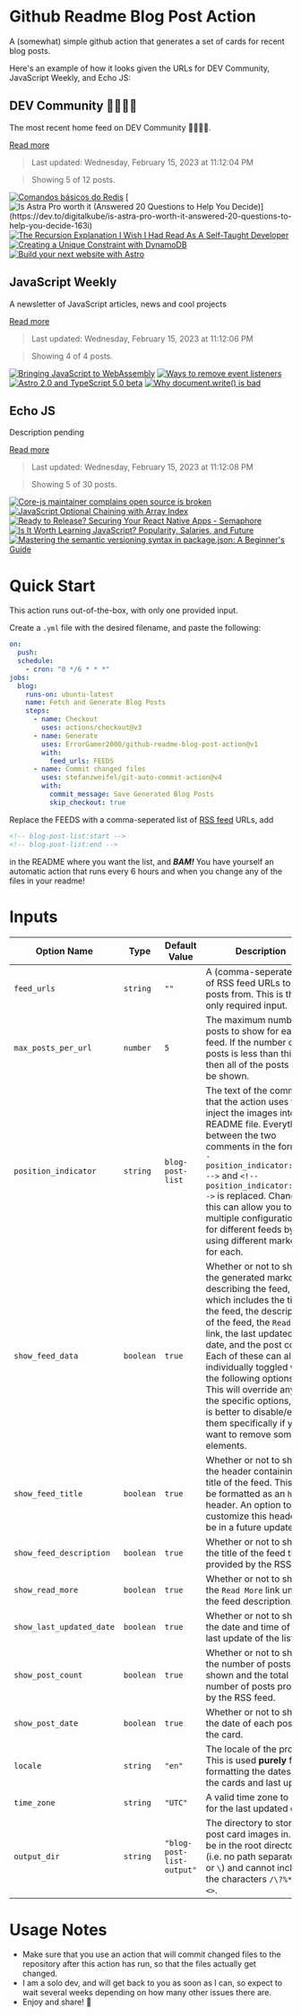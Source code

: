 # Github Readme Blog Post Action

A (somewhat) simple github action that generates a set of cards for recent blog posts.

Here's an example of how it looks given the URLs for DEV Community, JavaScript Weekly, and Echo JS:

<!-- post-list:start -->
## DEV Community 👩‍💻👨‍💻

The most recent home feed on DEV Community 👩‍💻👨‍💻.

[Read more](https://dev.to)
> Last updated: Wednesday, February 15, 2023 at 11:12:04 PM

> Showing 5 of 12 posts.

[![Comandos básicos do Redis](https://raw.githubusercontent.com/ErrorGamer2000/github-readme-blog-post-action/main/generated_files/DEV_Community_👩‍💻👨‍💻/Comandos_básicos_do_Redis.svg)](https://dev.to/paulowalravendev/comandos-basicos-do-redis-3e6l)
[![Is Astra Pro worth it (Answered 20 Questions to Help You Decide)](https://raw.githubusercontent.com/ErrorGamer2000/github-readme-blog-post-action/main/generated_files/DEV_Community_👩‍💻👨‍💻/Is_Astra_Pro_worth_it_(Answered_20_Questions_to_Help_You_Decide).svg)](https://dev.to/digitalkube/is-astra-pro-worth-it-answered-20-questions-to-help-you-decide-163i)
[![The Recursion Explanation I Wish I Had Read As A Self-Taught Developer](https://raw.githubusercontent.com/ErrorGamer2000/github-readme-blog-post-action/main/generated_files/DEV_Community_👩‍💻👨‍💻/The_Recursion_Explanation_I_Wish_I_Had_Read_As_A_Self-Taught_Developer.svg)](https://dev.to/gustavupp/the-recursion-explanation-i-wish-i-had-read-as-a-self-taught-developer-3g4p)
[![Creating a Unique Constraint with DynamoDB](https://raw.githubusercontent.com/ErrorGamer2000/github-readme-blog-post-action/main/generated_files/DEV_Community_👩‍💻👨‍💻/Creating_a_Unique_Constraint_with_DynamoDB.svg)](https://dev.to/aws-builders/creating-a-unique-constraint-with-dynamodb-1k82)
[![Build your next website with Astro](https://raw.githubusercontent.com/ErrorGamer2000/github-readme-blog-post-action/main/generated_files/DEV_Community_👩‍💻👨‍💻/Build_your_next_website_with_Astro.svg)](https://dev.to/360macky/build-your-next-website-with-astro-40ip)


## JavaScript Weekly

A newsletter of JavaScript articles, news and cool projects

[Read more](https://javascriptweekly.com/)
> Last updated: Wednesday, February 15, 2023 at 11:12:06 PM

> Showing 4 of 4 posts.

[![Bringing JavaScript to WebAssembly](https://raw.githubusercontent.com/ErrorGamer2000/github-readme-blog-post-action/main/generated_files/JavaScript_Weekly/Bringing_JavaScript_to_WebAssembly.svg)](https://javascriptweekly.com/issues/625)
[![Ways to remove event listeners](https://raw.githubusercontent.com/ErrorGamer2000/github-readme-blog-post-action/main/generated_files/JavaScript_Weekly/Ways_to_remove_event_listeners.svg)](https://javascriptweekly.com/issues/624)
[![Astro 2.0 and TypeScript 5.0 beta](https://raw.githubusercontent.com/ErrorGamer2000/github-readme-blog-post-action/main/generated_files/JavaScript_Weekly/Astro_2.0_and_TypeScript_5.0_beta.svg)](https://javascriptweekly.com/issues/623)
[![Why document.write() is bad](https://raw.githubusercontent.com/ErrorGamer2000/github-readme-blog-post-action/main/generated_files/JavaScript_Weekly/Why_document.write()_is_bad.svg)](https://javascriptweekly.com/issues/622)


## Echo JS

Description pending

[Read more](
http://www.echojs.com
)
> Last updated: Wednesday, February 15, 2023 at 11:12:08 PM

> Showing 5 of 30 posts.

[![Core-js maintainer complains open source is broken](https://raw.githubusercontent.com/ErrorGamer2000/github-readme-blog-post-action/main/generated_files/_Echo_JS_/Core-js_maintainer_complains_open_source_is_broken.svg)](https://www.theregister.com/2023/02/15/corejs_russia_open_source/)
[![JavaScript Optional Chaining with Array Index](https://raw.githubusercontent.com/ErrorGamer2000/github-readme-blog-post-action/main/generated_files/_Echo_JS_/JavaScript_Optional_Chaining_with_Array_Index.svg)](
https://masteringjs.io/tutorials/fundamentals/optional-chaining-array
)
[![Ready to Release? Securing Your React Native Apps - Semaphore](https://raw.githubusercontent.com/ErrorGamer2000/github-readme-blog-post-action/main/generated_files/_Echo_JS_/Ready_to_Release__Securing_Your_React_Native_Apps_-_Semaphore.svg)](https://semaphoreci.com/blog/securing-react-native)
[![Is It Worth Learning JavaScript? Popularity, Salaries, and Future](https://raw.githubusercontent.com/ErrorGamer2000/github-readme-blog-post-action/main/generated_files/_Echo_JS_/Is_It_Worth_Learning_JavaScript__Popularity__Salaries__and_Future.svg)](https://stackdiary.com/is-it-worth-learning-javascript/)
[![Mastering the semantic versioning syntax in package.json: A Beginner's Guide](https://raw.githubusercontent.com/ErrorGamer2000/github-readme-blog-post-action/main/generated_files/_Echo_JS_/Mastering_the_semantic_versioning_syntax_in_package.json__A_Beginner's_Guide.svg)](
https://frontendroom.com/semantic-versioning-in-package-json/
)


<!-- post-list:end -->

# Quick Start

This action runs out-of-the-box, with only one provided input.

Create a `.yml` file with the desired filename, and paste the following:

```yml
on:
  push:
  schedule:
    - cron: "0 */6 * * *"
jobs:
  blog:
    runs-on: ubuntu-latest
    name: Fetch and Generate Blog Posts
    steps:
      - name: Checkout
        uses: actions/checkout@v3
      - name: Generate
        uses: ErrorGamer2000/github-readme-blog-post-action@v1
        with:
          feed_urls: FEEDS
      - name: Commit changed files
        uses: stefanzweifel/git-auto-commit-action@v4
        with:
          commit_message: Save Generated Blog Posts
          skip_checkout: true
```

Replace the FEEDS with a comma-seperated list of [RSS feed](https://rss.com/blog/how-do-rss-feeds-work/) URLs, add

```md
<!-- blog-post-list:start -->
<!-- blog-post-list:end -->
```

in the README where you want the list, and **_BAM!_** You have yourself an automatic action that runs every 6 hours and when you change any of the files in your readme!

# Inputs

<table>
  <thead>
    <tr>
      <th>Option Name</th>
      <th>Type</th>
      <th>Default Value</th>
      <th>Description</th>
    </tr>
  </thead>
  <tbody>
    <tr>
      <td><code>feed_urls</code></td>
      <td><code>string</code></td>
      <td><code>""</code></td>
      <td>A (comma-seperated) list of RSS feed URLs to load posts from. This is the only required input.</td>
    </tr>
    <tr>
      <td><code>max_posts_per_url</code></td>
      <td><code>number</code></td>
      <td><code>5</code></td>
      <td>The maximum number of posts to show for each feed. If the number of posts is less than this, then all of the posts will be shown.</td>
    </tr>
    <tr>
      <td><code>position_indicator</code></td>
      <td><code>string</code></td>
      <td><code>blog-post-list</code></td>
      <td>The text of the comments that the action uses to inject the images into the README file. Everything between the two comments in the form <code>&lt;!-- position_indicator:start --&gt;</code> and <code>&lt;!-- position_indicator:end --&gt;</code> is replaced. Changing this can allow you to use multiple configurations for different feeds by using different markers for each.</td>
    </tr>
    <tr>
      <td><code>show_feed_data</code></td>
      <td><code>boolean</code></td>
      <td><code>true</code></td>
      <td>Whether or not to show the generated markdown describing the feed, which includes the title of the feed, the description of the feed, the <code>Read More</code> link, the last updated date, and the post count. Each of these can also be individually toggled with the following options. This will override any of the specific options, so it is better to disable/enable them specifically if you want to remove some elements.</td>
    </tr>
    <tr>
      <td><code>show_feed_title</code></td>
      <td><code>boolean</code></td>
      <td><code>true</code></td>
      <td>Whether or not to show the header containing the title of the feed. This will be formatted as an <code>h2</code> header. An option to customize this header will be in a future update.</td>
    </tr>
    <tr>
      <td><code>show_feed_description</code></td>
      <td><code>boolean</code></td>
      <td><code>true</code></td>
      <td>Whether or not to show the title of the feed that is provided by the RSS feed.</td>
    </tr>
    <tr>
      <td><code>show_read_more</code></td>
      <td><code>boolean</code></td>
      <td><code>true</code></td>
      <td>Whether or not to show the <code>Read More</code> link under the feed description.</td>
    </tr>
    <tr>
      <td><code>show_last_updated_date</code></td>
      <td><code>boolean</code></td>
      <td><code>true</code></td>
      <td>Whether or not to show the date and time of the last update of the list.</td>
    </tr>
    <tr>
      <td><code>show_post_count</code></td>
      <td><code>boolean</code></td>
      <td><code>true</code></td>
      <td>Whether or not to show the number of posts shown and the total number of posts provided by the RSS feed.</td>
    </tr>
    <tr>
      <td><code>show_post_date</code></td>
      <td><code>boolean</code></td>
      <td><code>true</code></td>
      <td>Whether or not to show the date of each post on the card.</td>
    </tr>
    <tr>
      <td><code>locale</code></td>
      <td><code>string</code></td>
      <td><code>"en"</code></td>
      <td>The locale of the project. This is used <strong>purely</strong> for formatting the dates of the cards and last update.</td>
    </tr>
    <tr>
      <td><code>time_zone</code></td>
      <td><code>string</code></td>
      <td><code>"UTC"</code></td>
      <td>A valid time zone to use for the last updated date.</td>
    </tr>
    <tr>
      <td><code>output_dir</code></td>
      <td><code>string</code></td>
      <td><code>"blog-post-list-output"</code></td>
      <td>The directory to store the post card images in. Must be in the root directory (i.e. no path separators <code>/</code> or <code>\</code>) and cannot include the characters <code>/\?%*:|"&lt;&gt;</code>.</td>
    </tr>
<!--
    <tr>
      <td><code></code></td>
      <td><cde></cde></td>
      <td><code></code></td>
      <td></td>
    </tr>
-->
  </tbody>
</table>

# Usage Notes

- Make sure that you use an action that will commit changed files to the repository after this action has run, so that the files actually get changed.
- I am a solo dev, and will get back to you as soon as I can, so expect to wait several weeks depending on how many other issues there are.
- Enjoy and share! 🤗
